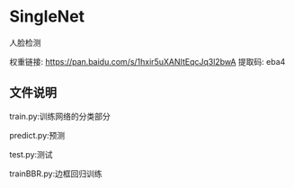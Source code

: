 # SingleNet
人脸检测

权重链接: https://pan.baidu.com/s/1hxir5uXANItEqcJq3l2bwA 提取码: eba4

## 文件说明

train.py:训练网络的分类部分

predict.py:预测

test.py:测试

trainBBR.py:边框回归训练
